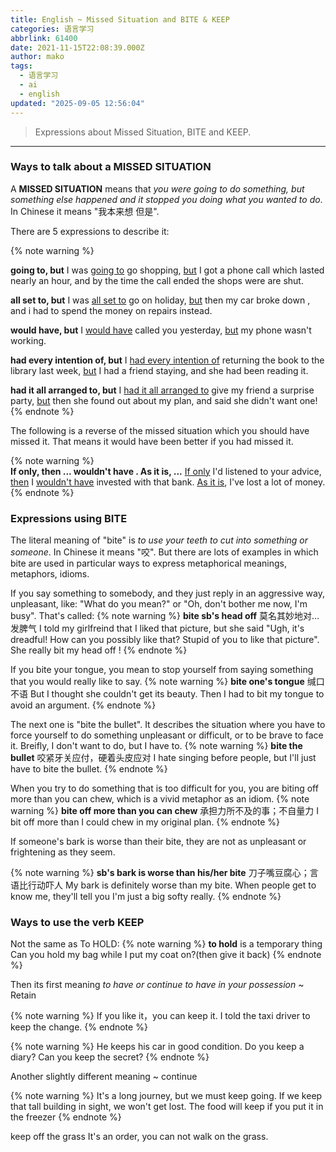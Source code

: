 ```yaml
---
title: English ~ Missed Situation and BITE & KEEP
categories: 语言学习
abbrlink: 61400
date: 2021-11-15T22:08:39.000Z
author: mako
tags:
  - 语言学习
  - ai
  - english
updated: "2025-09-05 12:56:04"
---
```


>Expressions about Missed Situation, BITE and KEEP.

<!--more-->
---




### Ways to talk about a MISSED SITUATION

A **MISSED SITUATION** means that *you were going to do something, but something else happened and it stopped you doing what you wanted to do*. In Chinese it means "我本来想 但是". 



There are 5 expressions to describe it:

{% note warning %}  

**going to, but** 
I was <u>going to</u> go shopping, <u>but</u> I got a phone call which lasted nearly an hour, and by the time the call ended the shops were are shut.

 **all set to, but**
I was <u>all set to</u> go on holiday, <u>but</u> then my car broke down , and i had to spend the money on repairs instead.

 **would have, but**
I <u>would have</u> called you yesterday, <u>but</u> my phone wasn't working.

**had every intention of, but**
I <u> had every intention of</u> returning the book to the library last week,  <u>but</u> I had a friend staying, and she had been reading it.

 **had it all arranged to, but**
I <u>had it all arranged to</u> give my friend a surprise party, <u>but</u> then she found out about my plan, and said she didn't want one!
 {% endnote %}

The following is a reverse of the missed situation which you should have missed it. That means it would have been better if you had missed it.

{% note warning %}  
**If only, then ... wouldn't have . As it is, ...**
<u>If only</u> I'd listened to your advice, <u>then</u> I <u>wouldn't have</u> invested with that bank. <u>As it is</u>, I've lost a lot of money.
{% endnote %}

### Expressions using BITE 

The literal meaning of "bite" is *to use your teeth to cut into something or someone*. In Chinese it means "咬". But there are lots of examples in which bite are used in particular ways to express metaphorical meanings, metaphors, idioms.



If you say something to somebody, and they just reply in an aggressive way, unpleasant, like: "What do you mean?" or "Oh, don't bother me now, I'm busy". That's called:
{% note warning %}
**bite sb's head off** 莫名其妙地对…发脾气
I told my girlfreind that I liked that picture, but she said "Ugh, it's dreadful! How can you possibly like that? Stupid of you to like that picture". She really bit my head off !
{% endnote %}

If you bite your tongue, you mean to stop yourself from saying something that you would really like to say.
{% note warning %}
**bite one's tongue** 缄口不语
But I thought she couldn't get its beauty. Then I had to bit my tongue to avoid an argument.
{% endnote %}

The next one is "bite the bullet". It describes the situation where you have to force yourself to do something unpleasant or difficult, or to be brave to face it. Breifly, I don't want to do, but I have to.
{% note warning %}
**bite the bullet** 咬紧牙关应付，硬着头皮应对
I hate singing before people, but I'll just have to bite the bullet.
{% endnote %}

When you try to do something that is too difficult for you, you are biting off more than you can chew, which is a vivid metaphor as an idiom.
{% note warning %}
**bite off more than you can chew** 承担力所不及的事；不自量力
I bit off more than I could chew in my original plan.
{% endnote %}

If someone's bark is worse than their bite, they are not as unpleasant or frightening as they seem.

{% note warning %}
**sb's bark is worse than his/her bite** 刀子嘴豆腐心；言语比行动吓人
My bark is definitely worse than my bite. When people get to know me, they'll tell you I'm just a big softy really.
{% endnote %}

### Ways to use the verb KEEP

Not the same as To HOLD:
{% note warning %}
**to hold** is a temporary thing
Can you hold my bag while I put my coat on?(then give it back)
{% endnote %}

Then its first meaning  *to have or continue to have in your possession*  ~ Retain

{% note warning %}
If you like it，you can keep it.  I told the taxi driver to keep the change. 
{% endnote %}



{% note warning %}
He keeps his car in good condition.
Do you keep a diary?
Can you keep the secret?
{% endnote %}

Another slightly different meaning ~ continue

{% note warning %}
It's a long journey, but we must keep going.
If we keep that tall building in sight, we won't get lost.
The food will keep if you put it in the freezer
{% endnote %}

keep off the grass It's an order, you can not walk on the grass.
